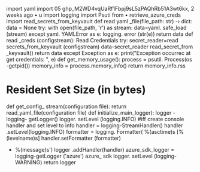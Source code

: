 import yaml import
05
ghp_M2WD4vqUaRf1Fbpj9sL5zPAQhRb51A3wt6kx, 2 weeks ago • u
import logging import
Psuti
from
• retrieve_azure_creds import read_secrets_from_keyvault
def read yaml
_file(file_path: str) -› dict:
data = None
try:
with open(file_path, 'r') as stream:
data=yaml. safe_load (stream)
except yaml. YAMLError as e:
logging. error (str(e))
return data
def
read
_creds (configstream):
Read Credentials
try:
secret_reader=read
secrets_from_keyvault (configstream)
data-secret_reader read_secret_from _keyvault()
return data except Exception
as e:
print("Exception occurrec at get credentials: ", e)
def get_memory_usage():
process = psutil. Process(os -getpid())
memory_info = process.memory_info()
return memory_info.rss
# Resident Set Size (in bytes)
def get_config_ stream(configuration file):
return read_yaml_file(configuration file)
def initialize_main_logger):
logger - logging- getLogger() logger. setLevel (logging.INFO)
#iff create console handler and set level to info
handler = logging-StreamHandler()
handler .setLevel(logging.INFO)
formatter = logging. Formatter( %(asctime)s [%(levelname)s]
handler.setFormatter (formatter)
- %(message)s')
logger .addHandler(handler)
azure_sdk_logger = logging-getLogger ('azure')
azure_
sdk
logger. setLevel (logging-WARNING)
return logger